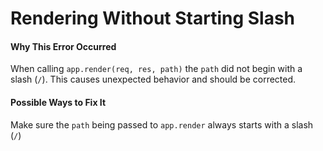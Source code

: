 # Rendering Without Starting Slash

#### Why This Error Occurred

When calling `app.render(req, res, path)` the `path` did not begin with a slash (`/`). This causes unexpected behavior and should be corrected.

#### Possible Ways to Fix It

Make sure the `path` being passed to `app.render` always starts with a slash (`/`)
